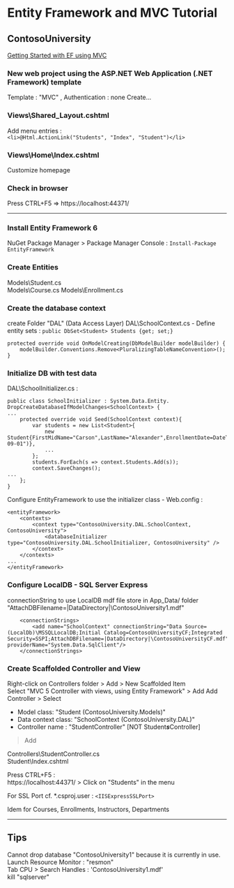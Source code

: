 # Entity Framework and MVC Tutorial 

## ContosoUniversity
[Getting Started with EF using MVC](https://docs.microsoft.com/en-us/aspnet/mvc/overview/getting-started/getting-started-with-ef-using-mvc/creating-an-entity-framework-data-model-for-an-asp-net-mvc-application)  

### New web project using the ASP.NET Web Application (.NET Framework) template  
Template : "MVC" , Authentication : none
Create...  

### Views\Shared\_Layout.cshtml
Add menu entries :   
`<li>@Html.ActionLink("Students", "Index", "Student")</li>`

### Views\Home\Index.cshtml
Customize homepage

### Check in browser
Press CTRL+F5 => https://localhost:44371/

---

### Install Entity Framework 6
NuGet Package Manager > Package Manager Console :
`Install-Package EntityFramework`  

### Create Entities
Models\Student.cs  
Models\Course.cs
Models\Enrollment.cs

### Create the database context
create Folder "DAL" (Data Access Layer)
DAL\SchoolContext.cs  - Define entity sets : 
`public DbSet<Student> Students {get; set;}` 
```
protected override void OnModelCreating(DbModelBuilder modelBuilder) {
    modelBuilder.Conventions.Remove<PluralizingTableNameConvention>();
}
```  

### Initialize DB with test data
DAL\SchoolInitializer.cs :
```
public class SchoolInitializer : System.Data.Entity. DropCreateDatabaseIfModelChanges<SchoolContext> {
...
    protected override void Seed(SchoolContext context){
        var students = new List<Student>{
            new Student{FirstMidName="Carson",LastName="Alexander",EnrollmentDate=DateTime.Parse("2005-09-01")},
            ...
        };
        students.ForEach(s => context.Students.Add(s));
        context.SaveChanges();
...
    };
}
```
Configure EntityFramework to use the initializer class  - Web.config :  

```
<entityFramework>
	<contexts>
		<context type="ContosoUniversity.DAL.SchoolContext, ContosoUniversity">
			<databaseInitializer type="ContosoUniversity.DAL.SchoolInitializer, ContosoUniversity" />
		</context>
	</contexts>
...
</entityFramework>
```  

### Configure LocalDB - SQL Server Express
connectionString to use LocalDB mdf file store in App_Data/ folder  
"AttachDBFilename=|DataDirectory|\ContosoUniversity1.mdf"  

```  
	<connectionStrings>
		<add name="SchoolContext" connectionString="Data Source=(LocalDb)\MSSQLLocalDB;Initial Catalog=ContosoUniversityCF;Integrated Security=SSPI;AttachDBFilename=|DataDirectory|\ContosoUniversityCF.mdf" providerName="System.Data.SqlClient"/>
	</connectionStrings>
```  

### Create Scaffolded Controller and View
Right-click on Controllers folder > Add > New Scaffolded Item  
Select "MVC 5 Controller with views, using Entity Framework" > Add
Add Controller > Select 
- Model class: "Student (ContosoUniversity.Models)"  
- Data context class: "SchoolContext (ContosoUniversity.DAL)"  
- Controller name : "StudentController" [NOT Student***s***Controller]
> Add  

Controllers\StudentController.cs  
Student\Index.cshtml  

Press CTRL+F5 :  
https://localhost:44371/ > Click on "Students" in the menu  

For SSL Port cf. *.csproj.user : `<IISExpressSSLPort>`  

Idem for Courses, Enrollments, Instructors, Departments  

---

## Tips

Cannot drop database "ContosoUniversity1" because it is currently in use.  
Launch Resource Monitor : "resmon"  
    Tab CPU > Search Handles : 'ContosoUniversity1.mdf'  
    kill "sqlserver"  
